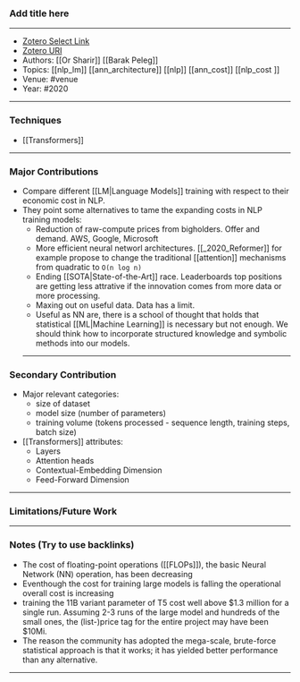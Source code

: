 ### Add title here
---
- [Zotero Select Link](zotero://select/groups/2480461/items/S6GRXIHC)
- [Zotero URI](https://www.zotero.org/groups/2480461/items/S6GRXIHC)
- Authors: [[Or Sharir]] [[Barak Peleg]]
- Topics: [[nlp_lm]] [[ann_architecture]] [[nlp]] [[ann_cost]] [[nlp_cost ]]
- Venue: #venue
- Year: #2020
---
### Techniques
- [[Transformers]]
---
### Major Contributions
- Compare different [[LM|Language Models]] training with respect to their economic cost in NLP.
- They point some alternatives to tame the expanding costs in NLP training models:
	- Reduction of raw-compute prices from bigholders. Offer and demand. AWS, Google, Microsoft
	- More efficient neural networl architectures. [[_2020_Reformer]] for example propose to change the traditional [[attention]]  mechanisms from quadratic to `O(n log n)`
	- Ending [[SOTA|State-of-the-Art]] race. Leaderboards top positions are getting less attrative if the innovation comes from more data or more processing.
	- Maxing out on useful data. Data has a limit.
	- Useful as NN are, there is a school of thought that holds that statistical [[ML|Machine Learning]] is necessary but not enough. We should think how to incorporate structured knowledge and symbolic methods into our models.
	---
### Secondary Contribution
- Major relevant categories: 
	- size of dataset
	- model size (number of parameters)
	- training volume (tokens processed - sequence length, training steps, batch size)
- [[Transformers]] attributes:
	- Layers
	- Attention heads
	- Contextual-Embedding Dimension
	- Feed-Forward Dimension
---
### Limitations/Future Work
---
### Notes (Try to use backlinks)
- The cost of floating-point operations ([[FLOPs]]), the basic Neural Network (NN) operation, has been decreasing
- Eventhough the cost for training large models is falling the operational overall cost is increasing
- training the 11B variant parameter of T5 cost well above $1.3 million for a single run. Assuming 2-3 runs of the large model and hundreds of the small ones, the (list-)price tag for the entire project may have been $10Mi.
- The reason the community has adopted the mega-scale, brute-force statistical approach is that it works; it has yielded better performance than any alternative.
---
